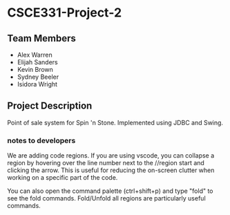 # CSCE331-Project-2

## Team Members

- Alex Warren
- Elijah Sanders
- Kevin Brown
- Sydney Beeler
- Isidora Wright

## Project Description

Point of sale system for Spin 'n Stone. Implemented using JDBC and Swing.

### notes to developers

We are adding code regions. If you are using vscode, you can collapse a region by hovering over the line number next to the //region start and clicking the arrow. This is useful for reducing the on-screen clutter when working on a specific part of the code.

You can also open the command palette (ctrl+shift+p) and type "fold" to see the fold commands. Fold/Unfold all regions are particularly useful commands.

